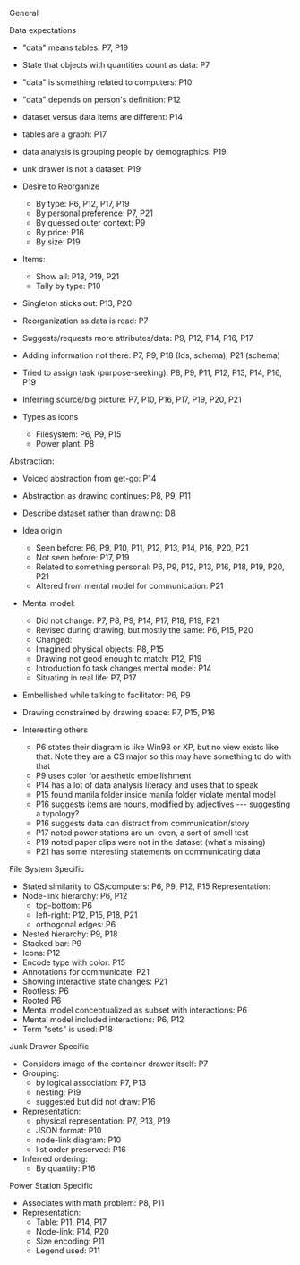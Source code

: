 
General

Data expectations
  - "data" means tables: P7, P19
  - State that objects with quantities count as data: P7
  - "data" is something related to computers: P10
  - "data" depends on person's definition: P12
  - dataset versus data items are different: P14
  - tables are a graph: P17
  - data analysis is grouping people by demographics: P19
  - unk drawer is not a dataset: P19


- Desire to Reorganize
  - By type: P6, P12, P17, P19
  - By personal preference: P7, P21
  - By guessed outer context: P9
  - By price: P16
  - By size: P19

- Items:
  - Show all: P18, P19, P21
  - Tally by type: P10

- Singleton sticks out: P13, P20

- Reorganization as data is read: P7 

- Suggests/requests more attributes/data: P9, P12, P14, P16, P17

- Adding information not there: P7, P9, P18 (Ids, schema), P21 (schema)

- Tried to assign task (purpose-seeking): P8, P9, P11, P12, P13, P14, P16, P19

- Inferring source/big picture: P7, P10, P16, P17, P19, P20, P21

- Types as icons
  - Filesystem: P6, P9, P15
  - Power plant: P8

Abstraction:
  - Voiced abstraction from get-go: P14
  - Abstraction as drawing continues: P8, P9, P11

- Describe dataset rather than drawing: D8


- Idea origin
  - Seen before: P6, P9, P10, P11, P12, P13, P14, P16, P20, P21
  - Not seen before: P17, P19
  - Related to something personal: P6, P9, P12, P13, P16, P18, P19, P20, P21
  - Altered from mental model for communication: P21

- Mental model:
  - Did not change: P7, P8, P9, P14, P17, P18, P19, P21
  - Revised during drawing, but mostly the same: P6, P15, P20
  - Changed: 
  - Imagined physical objects: P8, P15
  - Drawing not good enough to match: P12, P19
  - Introduction fo task changes mental model: P14
  - Situating in real life: P7, P17

- Embellished while talking to facilitator: P6, P9

- Drawing constrained by drawing space: P7, P15, P16


- Interesting others
  - P6 states their diagram is like Win98 or XP, but no view exists like that.
    Note they are a CS major so this may have something to do with that
  - P9 uses color for aesthetic embellishment
  - P14 has a lot of data analysis literacy and uses that to speak
  - P15 found manila folder inside manila folder violate mental model
  - P16 suggests items are nouns, modified by adjectives --- suggesting a
    typology?
  - P16 suggests data can distract from communication/story
  - P17 noted power stations are un-even, a sort of smell test
  - P19 noted paper clips were not in the dataset (what's missing)
  - P21 has some interesting statements on communicating data



File System Specific

- Stated similarity to OS/computers: P6, P9, P12, P15
Representation:
 - Node-link hierarchy: P6, P12
    - top-bottom: P6
    - left-right: P12, P15, P18, P21
    - orthogonal edges: P6
 - Nested hierarchy: P9, P18
 - Stacked bar: P9
 - Icons: P12
 - Encode type with color: P15
- Annotations for communicate: P21
- Showing interactive state changes: P21
- Rootless: P6
- Rooted P6
- Mental model conceptualized as subset with interactions: P6
- Mental model included interactions: P6, P12
- Term "sets" is used: P18

Junk Drawer Specific

- Considers image of the container drawer itself: P7
- Grouping:
  - by logical association: P7, P13
  - nesting: P19
  - suggested but did not draw: P16
- Representation:
  - physical representation: P7, P13, P19
  - JSON format: P10
  - node-link diagram: P10
  - list order preserved: P16
- Inferred ordering:
  - By quantity: P16

Power Station Specific

- Associates with math problem: P8, P11
- Representation:
  - Table: P11, P14, P17
  - Node-link: P14, P20
  - Size encoding: P11
  - Legend used: P11
